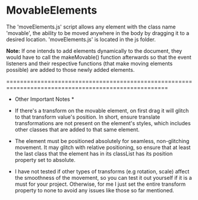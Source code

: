# MovableElements

The 'moveElements.js' script allows any element with the class name 'movable', the ability to be moved anywhere in the body by dragging it to a desired location. 'moveElements.js' is located in the js folder.

**Note:** If one intends to add elements dynamically to the document, they would have to call the makeMovable() function afterwards so that the event listeners and their respective functions (that make moving elements possible) are added to those newly added elements. 

=====================================================================================================

* Other Important Notes *

- If there's a transform on the movable element, on first 
drag it will glitch to that transform value's position. In short, ensure
translate transformations are not present on the element's styles, which 
includes other classes that are added to that same element.

- The element must be positioned absolutely for seamless, non-glitching
movement. It may glitch with relative positioning, so ensure that at least 
the last class that the element has in its classList has its position
property set to absolute.

- I have not tested if other types of transforms (e.g rotation, scale) affect 
the smoothness of the movement, so you can test it out yourself if it is a must
for your project. Otherwise, for me I just set the entire transform property to
none to avoid any issues like those so far mentioned.
